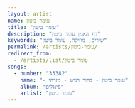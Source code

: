 ```yaml
---
layout: artist
name: עומר ביטון
title: "עומר ביטון"
description: "דף האמן עומר ביטון"
keywords: "שירים, מוזיקה, עומר ביטון"
permalink: /artists/עומר-ביטון/
redirect_from:
  - /artists/list/עומר ביטון
songs:
  - number: "33382"
    name: "- עומר ביטון - בחור רגיש - מזרחי"
    album: "סינגלים"
    artist: "עומר ביטון"
---
```

